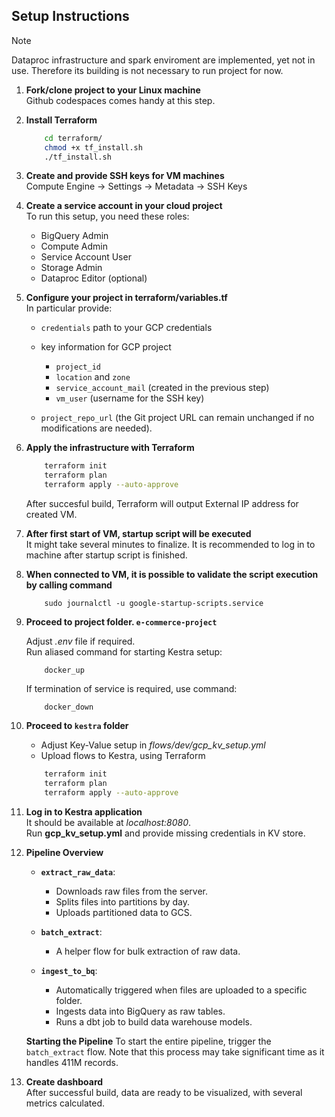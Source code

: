 
## **Setup Instructions**

> [!Note]  
> Dataproc infrastructure and spark enviroment are implemented, yet not in use. Therefore its building is not necessary to run project for now.



1. **Fork/clone project to your Linux machine**  
 Github codespaces comes handy at this step.
1. **Install Terraform**
    ``` bash
        cd terraform/
        chmod +x tf_install.sh
        ./tf_install.sh
    ```



1. **Create and provide SSH keys for VM machines**  
Compute Engine -> Settings -> Metadata -> SSH Keys

1. **Create a service account in your cloud project**  
To run this setup, you need these roles:
    * BigQuery Admin
    * Compute Admin
    * Service Account User
    * Storage Admin
    * Dataproc Editor (optional)  

1. **Configure your project in terraform/variables.tf**  
In particular provide:
    * `credentials` path to your GCP credentials
    
    * key information for GCP project
        - `project_id`
        - `location` and `zone`
        - `service_account_mail` (created in the previous step)
        - `vm_user` (username for the SSH key)
    * `project_repo_url`  (the Git project URL can remain unchanged if no modifications are needed).

1. **Apply the infrastructure with Terraform**
    ``` bash
        terraform init
        terraform plan
        terraform apply --auto-approve
    ```
    After succesful build, Terraform will output External IP address for created VM.
1. **After first start of VM, startup script will be executed**  
It might take several minutes to finalize. It is recommended to log in to machine after startup script is finished.

1. **When connected to VM, it is possible to validate the script execution by calling command**
    ``` 
        sudo journalctl -u google-startup-scripts.service
    ```

1. **Proceed to project folder. `e-commerce-project`**  

    Adjust *.env* file if required.  
    Run aliased command for starting Kestra setup:
    ```
        docker_up
    ```
    If termination of service is required, use command:
    ```
        docker_down
    ```

1. **Proceed to `kestra` folder**
    * Adjust Key-Value setup in *flows/dev/gcp_kv_setup.yml*  
    * Upload flows to Kestra, using Terraform
    ``` bash
        terraform init
        terraform plan
        terraform apply --auto-approve
    ```
1. **Log in to Kestra application**  
It should be available at *localhost:8080*.  
Run **gcp_kv_setup.yml** and provide missing credentials in KV store.

1. **Pipeline Overview**

    * **`extract_raw_data`**:
        - Downloads raw files from the server.
        - Splits files into partitions by day.
        - Uploads partitioned data to GCS.

    * **`batch_extract`**:
        - A helper flow for bulk extraction of raw data.

    * **`ingest_to_bq`**:
        - Automatically triggered when files are uploaded to a specific folder.
        - Ingests data into BigQuery as raw tables.
        - Runs a dbt job to build data warehouse models.

    **Starting the Pipeline**
    To start the entire pipeline, trigger the `batch_extract` flow. Note that this process may take significant time as it handles 411M records.


1. **Create dashboard**  
After successful build, data are ready to be visualized, with several metrics calculated.